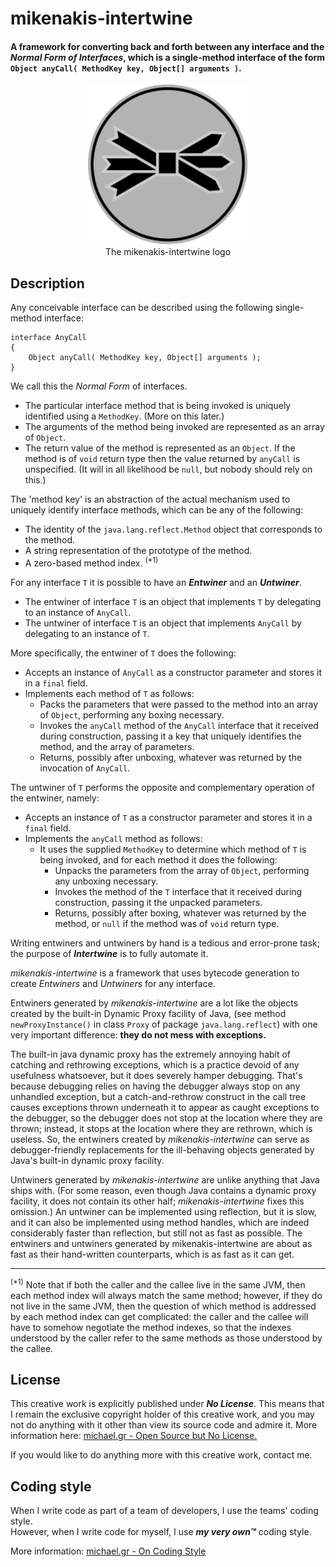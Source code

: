 # mikenakis-intertwine
#### A framework for converting back and forth between any interface and the _Normal Form of Interfaces_, which is a single-method interface of the form `Object anyCall( MethodKey key, Object[] arguments )`.

<p align="center">
<img title="mikenakis-intertwine logo" src="mikenakis-intertwine.svg" width="256"/><br/>
The mikenakis-intertwine logo<br/>
</p>

## Description
                                                                                                                   
Any conceivable interface can be described using the following single-method interface:

    interface AnyCall
    {
        Object anyCall( MethodKey key, Object[] arguments );
    }

We call this the _Normal Form_ of interfaces.
- The particular interface method that is being invoked is uniquely identified using a `MethodKey`. (More on this later.)
- The arguments of the method being invoked are represented as an array of `Object`.
- The return value of the method is represented as an `Object`. If the method is of `void` return type then the value returned by `anyCall` is unspecified. (It will in all likelihood be `null`, but nobody should rely on this.)   

The 'method key' is an abstraction of the actual mechanism used to uniquely identify interface methods, which can be any of the following: 
- The identity of the `java.lang.reflect.Method` object that corresponds to the method.
- A string representation of the prototype of the method.
- A zero-based method index. <sup>(*1)</sup>

For any interface `T` it is possible to have an **_Entwiner_** and an **_Untwiner_**.
- The entwiner of interface `T` is an object that implements `T` by delegating to an instance of `AnyCall`.
- The untwiner of interface `T` is an object that implements `AnyCall` by delegating to an instance of `T`.

More specifically, the entwiner of `T` does the following:
- Accepts an instance of `AnyCall` as a constructor parameter and stores it in a `final` field.
- Implements each method of `T` as follows:
  - Packs the parameters that were passed to the method into an array of `Object`, performing any boxing necessary.
  - Invokes the `anyCall` method of the `AnyCall` interface that it received during construction, passing it a key that uniquely identifies the method, and the array of parameters.
  - Returns, possibly after unboxing, whatever was returned by the invocation of `AnyCall`.

The untwiner of `T` performs the opposite and complementary operation of the entwiner, namely:
- Accepts an instance of `T` as a constructor parameter and stores it in a `final` field.
- Implements the `anyCall` method as follows:
  - It uses the supplied `MethodKey` to determine which method of `T` is being invoked, and for each method it does the following:
    - Unpacks the parameters from the array of `Object`, performing any unboxing necessary.
    - Invokes the method of the `T` interface that it received during construction, passing it the unpacked parameters.
    - Returns, possibly after boxing, whatever was returned by the method, or `null` if the method was of `void` return type.

Writing entwiners and untwiners by hand is a tedious and error-prone task; the purpose of **_Intertwine_** is to fully automate it.

*mikenakis-intertwine* is a framework that uses bytecode generation to create _Entwiners_ and _Untwiners_ for any interface.

Entwiners generated by *mikenakis-intertwine* are a lot like the objects created by the built-in Dynamic Proxy facility of Java, (see method `newProxyInstance()` in class `Proxy` of package `java.lang.reflect`) with one very important difference: **they do not mess with exceptions.**

The built-in java dynamic proxy has the extremely annoying habit of catching and rethrowing exceptions, which is a practice devoid of any usefulness whatsoever, but it does severely hamper debugging. That's because debugging relies on having the debugger always stop on any unhandled exception, but a catch-and-rethrow construct in the call tree causes exceptions thrown underneath it to appear as caught exceptions to the debugger, so the debugger does not stop at the location where they are thrown; instead, it stops at the location where they are rethrown, which is useless. So, the entwiners created by *mikenakis-intertwine* can serve as debugger-friendly replacements for the ill-behaving objects generated by Java's built-in dynamic proxy facility.     

Untwiners generated by *mikenakis-intertwine* are unlike anything that Java ships with. (For some reason, even though Java contains a dynamic proxy facility, it does not contain its other half; *mikenakis-intertwine* fixes this omission.)  An untwiner can be implemented using reflection, but it is slow, and it can also be implemented using method handles, which are indeed considerably faster than reflection, but still not as fast as possible. The entwiners and untwiners generated by mikenakis-intertwine are about as fast as their hand-written counterparts, which is as fast as it can get.    
     
<hr>

<sup>(*1)</sup> Note that if both the caller and the callee live in the same JVM, then each method index will always match the same method; however, if they do not live in the same JVM, then the question of which method is addressed by each method index can get complicated: the caller and the callee will have to somehow negotiate the method indexes, so that the indexes understood by the caller refer to the same methods as those understood by the callee.

## License

This creative work is explicitly published under ***No License***. This means that I remain the exclusive copyright holder of this creative work, and you may not do anything with it other than view its source code and admire it. More information here: [michael.gr - Open Source but No License.](https://blog.michael.gr/2018/04/open-source-but-no-license.html)

If you would like to do anything more with this creative work, contact me.

## Coding style

When I write code as part of a team of developers, I use the teams' coding style.  
However, when I write code for myself, I use _**my very own™**_ coding style.

More information: [michael.gr - On Coding Style](http://blog.michael.gr/2018/04/on-coding-style.html)
